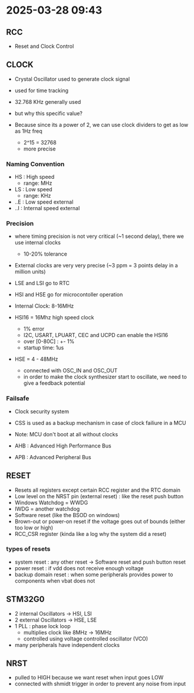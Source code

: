 # 2025-03-28 09:43

## RCC

- Reset and Clock Control

## CLOCK

- Crystal Oscillator used to generate clock signal
- used for time tracking
- 32.768 KHz generally used
- but why this specific value?
- Because since its a power of 2, we can use clock dividers to get as low as 1Hz freq

  - 2^15 = 32768
  - more precise

### Naming Convention

- HS : High speed
  - range: MHz
- LS : Low speed
  - range: KHz
- ..E : Low speed external
- ..I : Internal speed external

### Precision

- where timing precision is not very critical (~1 second delay), there we use internal clocks
  - 10-20% tolerance
- External clocks are very very precise (~3 ppm = 3 points delay in a million units)

- LSE and LSI go to RTC
- HSI and HSE go for microcontoller operation

- Internal Clock: 8-16MHz
- HSI16 = 16Mhz high speed clock
  - 1% error
  - I2C, USART, LPUART, CEC and UCPD can enable the HSI16
  - over [0-80C] : +- 1%
  - startup time: 1us
- HSE = 4 - 48MHz
  - connected with OSC_IN and OSC_OUT
  - in order to make the clock synthesizer start to oscillate, we need to give a feedback potential

### Failsafe

- Clock security system
- CSS is used as a backup mechanism in case of clock failiure in a MCU
- Note: MCU don't boot at all without clocks

- AHB : Advanced High Performance Bus
- APB : Advanced Peripheral Bus

## RESET

- Resets all registers except certain RCC register and the RTC domain
- Low level on the NRST pin (external reset) : like the reset push button
- Windows Watchdog = WWDG
- IWDG = another watchdog
- Software reset (like the BSOD on windows)
- Brown-out or power-on reset if the voltage goes out of bounds (either too low or high)
- RCC_CSR register (kinda like a log why the system did a reset)

### types of resets

- system reset : any other reset -> Software reset and push button reset
- power reset : if vdd does not receive enough voltage
- backup domain reset : when some peripherals provides power to components when vbat does not

## STM32G0

- 2 internal Oscillators -> HSI, LSI
- 2 external Oscillators -> HSE, LSE
- 1 PLL : phase lock loop
  - multiplies clock like 8MHz -> 16MHz
  - controlled using voltage controlled oscillator (VCO)
- many peripherals have independent clocks

## NRST

- pulled to HIGH because we want reset when input goes LOW
- connected with shmidt trigger in order to prevent any noise from input
